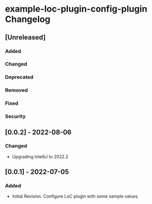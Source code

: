 <!-- Keep a Changelog guide -> https://keepachangelog.com -->

# example-loc-plugin-config-plugin Changelog

## [Unreleased]
### Added

### Changed

### Deprecated

### Removed

### Fixed

### Security

## [0.0.2] - 2022-08-06
### Changed
- Upgrading IntelliJ to 2022.2

## [0.0.1] - 2022-07-05
### Added
- Initial Revision. Configure LoC plugin with some sample values.